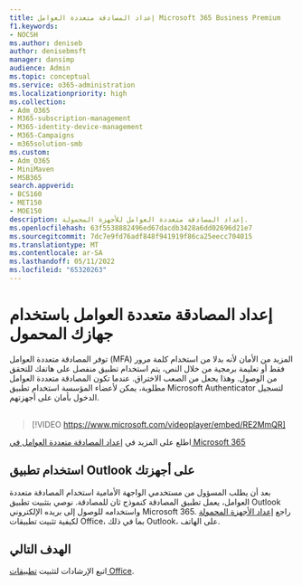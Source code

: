 ```yaml
---
title: إعداد المصادقة متعددة العوامل Microsoft 365 Business Premium
f1.keywords:
- NOCSH
ms.author: deniseb
author: denisebmsft
manager: dansimp
audience: Admin
ms.topic: conceptual
ms.service: o365-administration
ms.localizationpriority: high
ms.collection:
- Adm_O365
- M365-subscription-management
- M365-identity-device-management
- M365-Campaigns
- m365solution-smb
ms.custom:
- Adm_O365
- MiniMaven
- MSB365
search.appverid:
- BCS160
- MET150
- MOE150
description: إعداد المصادقة متعددة العوامل للأجهزة المحمولة.
ms.openlocfilehash: 63f5538882496ed67dacdb3428a6dd02696d21e7
ms.sourcegitcommit: 7dc7e9fd76adf848f941919f86ca25eecc704015
ms.translationtype: MT
ms.contentlocale: ar-SA
ms.lasthandoff: 05/11/2022
ms.locfileid: "65320263"
---
```

# <a name="set-up-multifactor-authentication-with-your-mobile-device"></a>إعداد المصادقة متعددة العوامل باستخدام جهازك المحمول

توفر المصادقة متعددة العوامل (MFA) المزيد من الأمان لأنه بدلا من استخدام كلمة مرور فقط أو تعليمة برمجية من خلال النص، يتم استخدام تطبيق منفصل على هاتفك للتحقق من الوصول. وهذا يجعل من الصعب الاختراق. عندما تكون المصادقة متعددة العوامل مطلوبة، يمكن لأعضاء المؤسسة استخدام تطبيق Microsoft Authenticator لتسجيل الدخول بأمان على أجهزتهم. <br/><br/>

> [!VIDEO https://www.microsoft.com/videoplayer/embed/RE2MmQR]

اطلع على المزيد في [إعداد المصادقة متعددة العوامل في Microsoft 365](https://support.office.com/article/a32541df-079c-420d-9395-9d59354f7225)

## <a name="use-the-outlook-app-on-your-devices"></a>استخدام تطبيق Outlook على أجهزتك

بعد أن يطلب المسؤول من مستخدمي الواجهة الأمامية استخدام المصادقة متعددة العوامل، يعمل تطبيق المصادقة كنموذج ثان للمصادقة. نوصي بتثبيت تطبيق Outlook واستخدامه للوصول إلى بريده الإلكتروني Microsoft 365. راجع [إعداد الأجهزة المحمولة](../admin/setup/set-up-mobile-devices.md) لكيفية تثبيت تطبيقات Office، بما في ذلك Outlook، على الهاتف.

## <a name="next-objective"></a>الهدف التالي

اتبع الإرشادات لتثبيت [تطبيقات Office](m365bp-install-office-apps.md).

 